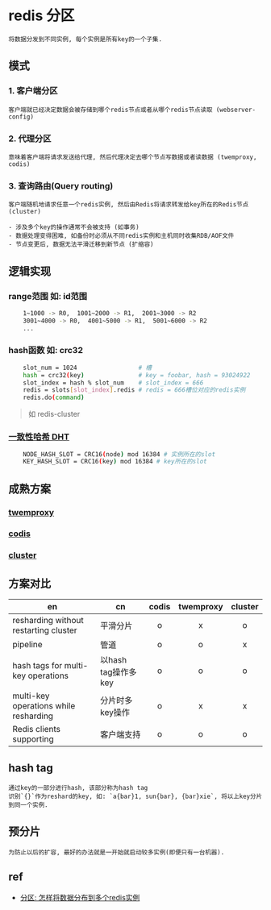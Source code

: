 # redis 分区

    将数据分发到不同实例, 每个实例是所有key的一个子集.

## 模式

### 1. 客户端分区  

    客户端就已经决定数据会被存储到哪个redis节点或者从哪个redis节点读取 (webserver-config) 

### 2. 代理分区  

    意味着客户端将请求发送给代理, 然后代理决定去哪个节点写数据或者读数据 (twemproxy, codis)  

### 3. 查询路由(Query routing)  

    客户端随机地请求任意一个redis实例, 然后由Redis将请求转发给key所在的Redis节点 (cluster)  

    - 涉及多个key的操作通常不会被支持 (如事务)  
    - 数据处理变得困难, 如备份时必须从不同redis实例和主机同时收集RDB/AOF文件  
    - 节点变更后, 数据无法平滑迁移到新节点 (扩缩容)  

## 逻辑实现

### range范围 如: id范围

```bash
    1~1000 -> R0,  1001~2000 -> R1,  2001~3000 -> R2
    3001~4000 -> R0,  4001~5000 -> R1,  5001~6000 -> R2
    ...
```

### hash函数 如: crc32

```bash
    slot_num = 1024                 # 槽
    hash = crc32(key)               # key = foobar, hash = 93024922
    slot_index = hash % slot_num    # slot_index = 666
    redis = slots[slot_index].redis # redis = 666槽位对应的redis实例
    redis.do(command)
```

> 如 redis-cluster

### [一致性哈希 DHT](algo-DHT.md)

```bash
    NODE_HASH_SLOT = CRC16(node) mod 16384 # 实例所在的slot
    KEY_HASH_SLOT = CRC16(key) mod 16384 # key所在的slot
```

## 成熟方案

### [twemproxy](redis-twemproxy.md)

### [codis](redis-codis.md)

### [cluster](redis-cluster.md)

## 方案对比

| en                                    | cn                  | codis | twemproxy | cluster |
| ------------------------------------- | ------------------- | :---: | :-------: | :-----: |
| resharding without restarting cluster | 平滑分片            |   o   |     x     |    o    |
| pipeline                              | 管道                |   o   |     o     |    x    |
| hash tags for multi-key operations    | 以hash tag操作多key |   o   |     o     |    o    |
| multi-key operations while resharding | 分片时多key操作     |   o   |     x     |    x    |
| Redis clients supporting              | 客户端支持          |   o   |     o     |    o    |

## hash tag

    通过key的一部分进行hash, 该部分称为hash tag  
    识别`{}`作为reshard的key, 如: `a{bar}1, sun{bar}, {bar}xie`, 将以上key分片到同一个实例.

## 预分片

    为防止以后的扩容, 最好的办法就是一开始就启动较多实例(即便只有一台机器).

## ref

- [分区: 怎样将数据分布到多个redis实例](http://www.redis.cn/topics/partitioning.html)